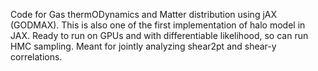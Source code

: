 Code for Gas thermODynamics and Matter distribution using jAX (GODMAX). This is also one of the first implementation of halo model in JAX. Ready to run on GPUs and with differentiable likelihood, so can run HMC sampling. Meant for jointly analyzing shear2pt and shear-y correlations. 
